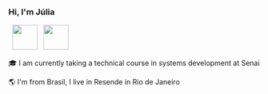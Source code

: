 ### Hi, I'm Júlia 
<p>
 
&nbsp; <a href="https://www.linkedin.com/in/juliacorrea/" target="_blank" rel="noopener noreferrer"><img src="https://img.icons8.com/plasticine/100/000000/linkedin.png" width="50" /></a>
&nbsp; <a href="mailto:jucorrea2005@gmail.com" target="_blank" rel="noopener noreferrer"><img src="https://img.icons8.com/plasticine/100/000000/gmail.png"  width="50" /></a>
</p>

🎓 I am currently taking a technical course in systems development at Senai 

🌎 I'm from Brasil, I live in Resende in Rio de Janeiro

